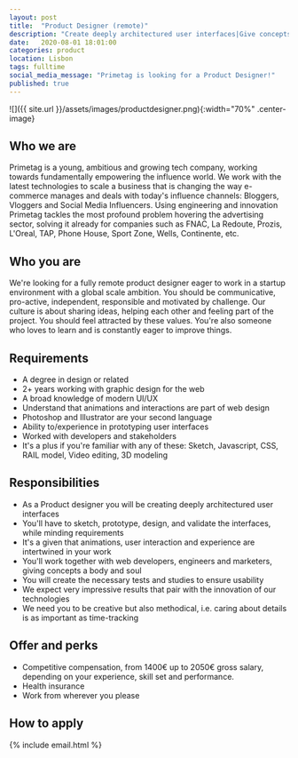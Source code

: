 ```yaml
---
layout: post
title:  "Product Designer (remote)"
description: "Create deeply architectured user interfaces|Give concepts body and soul|Sketch, prototype, design, and validate UI/UX|Create tests and studies to ensure usability|Photoshop, Illustrator, Sketch, RAIL model"
date:   2020-08-01 18:01:00
categories: product
location: Lisbon
tags: fulltime
social_media_message: "Primetag is looking for a Product Designer!"
published: true
---
```


![]({{ site.url }}/assets/images/productdesigner.png){:width="70%" .center-image}

## **Who we are** ##

Primetag is a young, ambitious and growing tech company, working towards fundamentally empowering the influence world. We work with the latest technologies to scale a business that is changing the way e-commerce manages and deals with today's influence channels: Bloggers, Vloggers and Social Media Influencers. Using engineering and innovation Primetag tackles the most profound problem hovering the advertising sector, solving it already for companies such as FNAC, La Redoute, Prozis, L'Oreal, TAP, Phone House, Sport Zone, Wells, Continente, etc.

## **Who you are** ##

We're looking for a fully remote product designer eager to work in a startup environment with a global scale ambition.
You should be communicative, pro-active, independent, responsible and motivated by challenge.
Our culture is about sharing ideas, helping each other and feeling part of the project. You should feel attracted by these values.
You're also someone who loves to learn and is constantly eager to improve things.

## **Requirements** ##

* A degree in design or related
* 2+ years working with graphic design for the web
* A broad knowledge of modern UI/UX
* Understand that animations and interactions are part of web design
* Photoshop and Illustrator are your second language
* Ability to/experience in prototyping user interfaces
* Worked with developers and stakeholders
* It's a plus if you're familiar with any of these: Sketch, Javascript, CSS, RAIL model, Video editing, 3D modeling

## **Responsibilities** ##

* As a Product designer you will be creating deeply architectured user interfaces
* You'll have to sketch, prototype, design, and validate the interfaces, while minding requirements
* It's a given that animations, user interaction and experience are intertwined in your work
* You'll work together with web developers, engineers and marketers, giving concepts a body and soul
* You will create the necessary tests and studies to ensure usability
* We expect very impressive results that pair with the innovation of our technologies
* We need you to be creative but also methodical, i.e. caring about details is as important as time-tracking

## **Offer and perks** ##

* Competitive compensation, from 1400€ up to 2050€ gross salary, depending on your experience, skill set and performance.
* Health insurance
* Work from wherever you please


## **How to apply** ##

{% include email.html %} 


